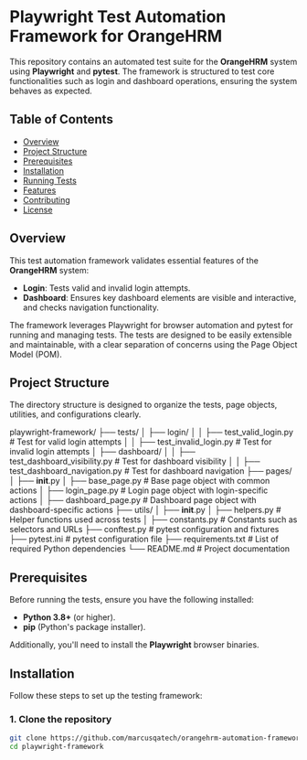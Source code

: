 # Playwright Test Automation Framework for OrangeHRM

This repository contains an automated test suite for the **OrangeHRM** system using **Playwright** and **pytest**. The framework is structured to test core functionalities such as login and dashboard operations, ensuring the system behaves as expected.

## Table of Contents
- [Overview](#overview)
- [Project Structure](#project-structure)
- [Prerequisites](#prerequisites)
- [Installation](#installation)
- [Running Tests](#running-tests)
- [Features](#features)
- [Contributing](#contributing)
- [License](#license)

## Overview

This test automation framework validates essential features of the **OrangeHRM** system:
- **Login**: Tests valid and invalid login attempts.
- **Dashboard**: Ensures key dashboard elements are visible and interactive, and checks navigation functionality.

The framework leverages Playwright for browser automation and pytest for running and managing tests. The tests are designed to be easily extensible and maintainable, with a clear separation of concerns using the Page Object Model (POM).

## Project Structure
The directory structure is designed to organize the tests, page objects, utilities, and configurations clearly.

playwright-framework/
├── tests/
│   ├── login/
│   │   ├── test_valid_login.py       # Test for valid login attempts
│   │   ├── test_invalid_login.py     # Test for invalid login attempts
│   ├── dashboard/
│   │   ├── test_dashboard_visibility.py  # Test for dashboard visibility
│   │   ├── test_dashboard_navigation.py  # Test for dashboard navigation
├── pages/
│   ├── __init__.py
│   ├── base_page.py                  # Base page object with common actions
│   ├── login_page.py                 # Login page object with login-specific actions
│   ├── dashboard_page.py             # Dashboard page object with dashboard-specific actions
├── utils/
│   ├── __init__.py
│   ├── helpers.py                    # Helper functions used across tests
│   ├── constants.py                  # Constants such as selectors and URLs
├── conftest.py                       # pytest configuration and fixtures
├── pytest.ini                        # pytest configuration file
├── requirements.txt                  # List of required Python dependencies
└── README.md                         # Project documentation



## Prerequisites

Before running the tests, ensure you have the following installed:
- **Python 3.8+** (or higher).
- **pip** (Python's package installer).

Additionally, you'll need to install the **Playwright** browser binaries.

## Installation

Follow these steps to set up the testing framework:

### 1. Clone the repository

```bash
git clone https://github.com/marcusqatech/orangehrm-automation-framework.git
cd playwright-framework

